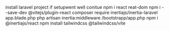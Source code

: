 install laravel project if setupwent well conitue
npm i react reat-dom
npm i --save-dev @vitejs/plugin-react
composer require inertiajs/inertia-laravel
app.blade.php
php artisan inertia:middleware
/bootstrapp/app.php
npm i @inertiajs/react
npm install tailwindcss @tailwindcss/vite
